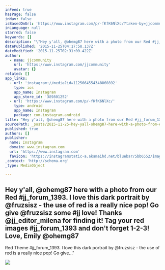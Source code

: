 ```yaml
---
inFeed: true
hasPage: false
inNav: false
isBasedOnUrl: 'https://www.instagram.com/p/-fKfK6NlXc/?taken-by=jjcommunity'
inLanguage: null
starred: false
keywords: []
description: "\"Hey y'all, @ohemg87 here with a photo from our Red #jj_forum_1393. I love this dark portrait by @fruzsisz - the use of red is a really nice pop! Go give...\""
datePublished: '2015-11-25T04:17:58.137Z'
dateModified: '2015-11-25T02:31:09.422Z'
author:
  - name: jjcommunity
    url: 'https://www.instagram.com/jjcommunity'
    avatar: {}
related: []
app_links:
  - url: 'instagram://media?id=1125664554348860892'
    type: ios
    app_name: Instagram
    app_store_id: '389801252'
  - url: 'https://www.instagram.com/p/-fKfK6NlXc/'
    type: android
    app_name: Instagram
    package: com.instagram.android
title: "Hey y'all, @ohemg87 here with a photo from our Red #jj_forum_1393. I love this dark portrait by @fruzsisz - the use of red is a really nice pop! Go give @fruzsisz some #jj love! Thanks @jj_editor_milena for finding it! Tag your red images #jj_forum_1393 and don't forget 1-2-3! Love, Emily @ohemg87"
sourcePath: _posts/2015-11-25-hey-yall-ohemg87-here-with-a-photo-from-our-red-jj_forum.md
published: true
authors: []
publisher:
  name: Instagram
  domain: www.instagram.com
  url: 'https://www.instagram.com'
  favicon: 'https://instagramstatic-a.akamaihd.net/bluebar/5bb6552/images/ico/favicon.ico'
_context: 'http://schema.org'
_type: MediaObject

---
```

<article style=""><h1>Hey y'all, @ohemg87 here with a photo from our Red #jj_forum_1393. I love this dark portrait by @fruzsisz - the use of red is a really nice pop! Go give @fruzsisz some #jj love! Thanks @jj_editor_milena for finding it! Tag your red images #jj_forum_1393 and don't forget 1-2-3! Love, Emily @ohemg87</h1><p> Red Theme #jj_forum_1393. I love this dark portrait by @fruzsisz - the use of red is a really nice pop! Go give..."</p><img src="https://scontent.cdninstagram.com/hphotos-xaf1/t51.2885-15/s640x640/sh0.08/e35/12277431_1522682401375237_1550712674_n.jpg" /></article>